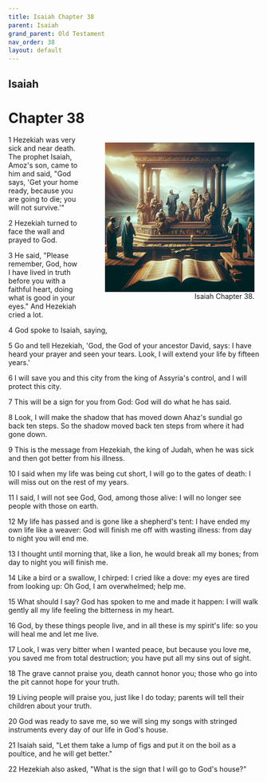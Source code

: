 ```yaml
---
title: Isaiah Chapter 38
parent: Isaiah
grand_parent: Old Testament
nav_order: 38
layout: default
---
```


## Isaiah

# Chapter 38

<figure style="float: right; margin-right: 10px;">
    <img src="/assets/Image/Isaiah/500/38.jpg" alt="Isaiah Chapter 38" style="width: 300px; height: 300px; float: right;padding-left: 10px;"/>
    <figcaption style="clear: both;text-align: right;">Isaiah Chapter 38.</figcaption>
</figure>
1 Hezekiah was very sick and near death. The prophet Isaiah, Amoz's son, came to him and said, "God says, 'Get your home ready, because you are going to die; you will not survive.'"

2 Hezekiah turned to face the wall and prayed to God.

3 He said, "Please remember, God, how I have lived in truth before you with a faithful heart, doing what is good in your eyes." And Hezekiah cried a lot.

4 God spoke to Isaiah, saying,

5 Go and tell Hezekiah, 'God, the God of your ancestor David, says: I have heard your prayer and seen your tears. Look, I will extend your life by fifteen years.'

6 I will save you and this city from the king of Assyria's control, and I will protect this city.

7 This will be a sign for you from God: God will do what he has said.

8 Look, I will make the shadow that has moved down Ahaz's sundial go back ten steps. So the shadow moved back ten steps from where it had gone down.

9 This is the message from Hezekiah, the king of Judah, when he was sick and then got better from his illness.

10 I said when my life was being cut short, I will go to the gates of death: I will miss out on the rest of my years.

11 I said, I will not see God, God, among those alive: I will no longer see people with those on earth.

12 My life has passed and is gone like a shepherd's tent: I have ended my own life like a weaver: God will finish me off with wasting illness: from day to night you will end me.

13 I thought until morning that, like a lion, he would break all my bones; from day to night you will finish me.

14 Like a bird or a swallow, I chirped: I cried like a dove: my eyes are tired from looking up: Oh God, I am overwhelmed; help me.

15 What should I say? God has spoken to me and made it happen: I will walk gently all my life feeling the bitterness in my heart.

16 God, by these things people live, and in all these is my spirit's life: so you will heal me and let me live.

17 Look, I was very bitter when I wanted peace, but because you love me, you saved me from total destruction; you have put all my sins out of sight.

18 The grave cannot praise you, death cannot honor you; those who go into the pit cannot hope for your truth.

19 Living people will praise you, just like I do today; parents will tell their children about your truth.

20 God was ready to save me, so we will sing my songs with stringed instruments every day of our life in God's house.

21 Isaiah said, "Let them take a lump of figs and put it on the boil as a poultice, and he will get better."

22 Hezekiah also asked, "What is the sign that I will go to God's house?"


